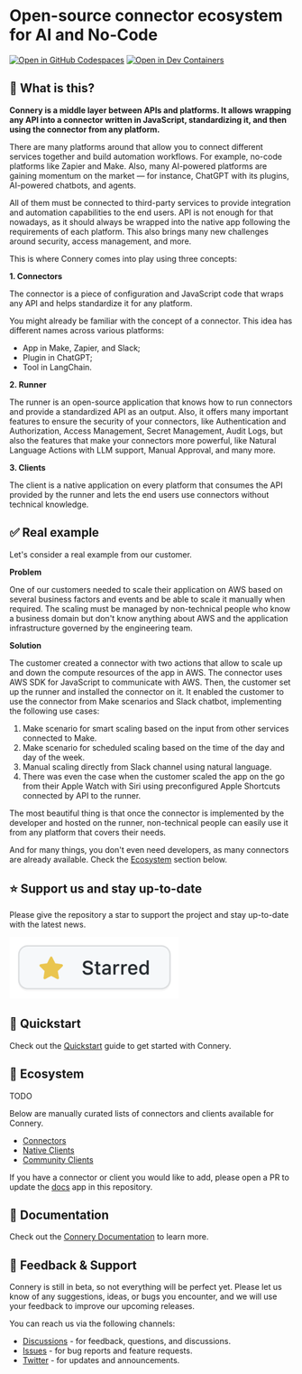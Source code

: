 # Open-source connector ecosystem for AI and No-Code

[![Open in GitHub Codespaces](https://img.shields.io/badge/Open%20in%20GitHub%20Codespaces-black?logo=github)](https://github.com/codespaces/new/connery-io/connery?quickstart=1)
[![Open in Dev Containers](https://img.shields.io/badge/Open%20in%20Dev%20Container-blue?logo=visualstudiocode)](https://vscode.dev/redirect?url=vscode://ms-vscode-remote.remote-containers/cloneInVolume?url=https://github.com/connery-io/connery)

## 🤔 What is this?

**Connery is a middle layer between APIs and platforms.
It allows wrapping any API into a connector written in JavaScript, standardizing it,
and then using the connector from any platform.**

There are many platforms around that allow you to connect different services together and build automation workflows.
For example, no-code platforms like Zapier and Make.
Also, many AI-powered platforms are gaining momentum on the market — for instance, ChatGPT with its plugins,
AI-powered chatbots, and agents.

All of them must be connected to third-party services to provide integration and automation capabilities to the end users.
API is not enough for that nowadays, as it should always be wrapped into the native app following
the requirements of each platform. This also brings many new challenges around security, access management, and more.

This is where Connery comes into play using three concepts:

**1. Connectors**

The connector is a piece of configuration and JavaScript code that wraps any API
and helps standardize it for any platform.

You might already be familiar with the concept of a connector.
This idea has different names across various platforms:

- App in Make, Zapier, and Slack;
- Plugin in ChatGPT;
- Tool in LangChain.

**2. Runner**

The runner is an open-source application that knows how to run connectors and provide a standardized API as an output.
Also, it offers many important features to ensure the security of your connectors,
like Authentication and Authorization, Access Management, Secret Management, Audit Logs,
but also the features that make your connectors more powerful, like Natural Language Actions with LLM support, Manual Approval, and many more.

**3. Clients**

The client is a native application on every platform that consumes the API provided
by the runner and lets the end users use connectors without technical knowledge.

## ✅ Real example

Let's consider a real example from our customer.

**Problem**

One of our customers needed to scale their application on AWS based on several
business factors and events and be able to scale it manually when required.
The scaling must be managed by non-technical people who know a business domain
but don't know anything about AWS and the application infrastructure governed by the engineering team.

**Solution**

The customer created a connector with two actions that allow to scale up and down the compute resources of the app in AWS.
The connector uses AWS SDK for JavaScript to communicate with AWS.
Then, the customer set up the runner and installed the connector on it.
It enabled the customer to use the connector from Make scenarios and Slack chatbot, implementing the following use cases:

1. Make scenario for smart scaling based on the input from other services connected to Make.
2. Make scenario for scheduled scaling based on the time of the day and day of the week.
3. Manual scaling directly from Slack channel using natural language.
4. There was even the case when the customer scaled the app on the go from their Apple Watch
   with Siri using preconfigured Apple Shortcuts connected by API to the runner.

The most beautiful thing is that once the connector is implemented by the developer and hosted on the runner,
non-technical people can easily use it from any platform that covers their needs.

And for many things, you don't even need developers, as many connectors are already available.
Check the [Ecosystem](#-ecosystem) section below.

## ⭐ Support us and stay up-to-date

Please give the repository a star to support the project and stay up-to-date with the latest news.

<a href="https://github.com/connery-io/connery">
   <img src="/apps/docs/static/img/repo/give-us-a-star.png" alt="Give the repository a star" width="300">
</a>

## 🚀 Quickstart

Check out the [Quickstart](https://docs.connery.io/docs/quick-start/) guide to get started with Connery.

## 🌳 Ecosystem

TODO

Below are manually curated lists of connectors and clients available for Connery.

- [Connectors](https://docs.connery.io/docs/connectors)
- [Native Clients](https://docs.connery.io/docs/native-clients/)
- [Community Clients](https://docs.connery.io/docs/community-clients)

If you have a connector or client you would like to add, please open a PR
to update the [docs](https://github.com/connery-io/connery/tree/main/apps/docs/docs) app in this repository.

## 📖 Documentation

Check out the [Connery Documentation](https://docs.connery.io) to learn more.

## 💬 Feedback & Support

Connery is still in beta, so not everything will be perfect yet. Please let us know of any suggestions, ideas, or bugs you encounter, and we will use your feedback to improve our upcoming releases.

You can reach us via the following channels:

- [Discussions](https://github.com/connery-io/connery/discussions) - for feedback, questions, and discussions.
- [Issues](https://github.com/connery-io/connery/issues) - for bug reports and feature requests.
- [Twitter](https://twitter.com/connery_io) - for updates and announcements.

